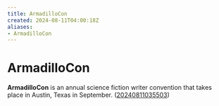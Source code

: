 ```yaml
---
title: ArmadilloCon
created: 2024-08-11T04:00:18Z
aliases:
- ArmadilloCon
---
```


# ArmadilloCon

**ArmadilloCon** is an annual science fiction writer convention that takes place in Austin, Texas in September. ([20240811035503](../entries/20240811035503.md))
